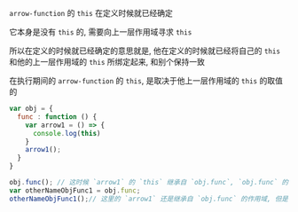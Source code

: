 `arrow-function` 的 `this` 在定义时候就已经确定

它本身是没有 `this` 的, 需要向上一层作用域寻求 `this`

所以在定义的时候就已经确定的意思就是, 他在定义的时候就已经将自己的 `this` 和他的上一层作用域的 `this` 所绑定起来, 和别个保持一致

在执行期间的 `arrow-function` 的 `this`, 是取决于他上一层作用域的 `this` 的取值的

```js
var obj = {
  func : function () {
    var arrow1 = () => {
      console.log(this)
    }
    arrow1();
  }
}

obj.func(); // 这时候 `arrow1` 的 `this` 继承自 `obj.func`, `obj.func` 的 `this` 在调用时决定, 显而易见其指向 `obj`
var otherNameObjFunc1 = obj.func;
otherNameObjFunc1();// 这里的 `arrow1` 还是继承自 `obj.func` 的作用域, 但是 `obj.func` 所指向的函数现在名字叫做 `otherNameObjFunc1`, 它在调用的时候直接由 `window` 调用, 所以内部 `this` 就会指向 `window`, 所以 `arrow1` 的 `this` 也继承了上一级的, 指向了 `window`
```